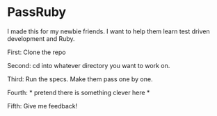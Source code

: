 PassRuby
========
I made this for my newbie friends.  I want to help them learn test driven development and Ruby.  

First: Clone the repo

Second: cd into whatever directory you want to work on. 

Third: Run the specs.  Make them pass one by one.

Fourth: * pretend there is something clever here *

Fifth: Give me feedback!
